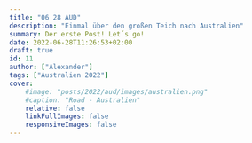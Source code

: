 ```yaml
---
title: "06 28 AUD"
description: "Einmal über den großen Teich nach Australien"
summary: Der erste Post! Let´s go!
date: 2022-06-28T11:26:53+02:00
draft: true
id: 11
author: ["Alexander"]
tags: ["Australien 2022"]
cover:
    #image: "posts/2022/aud/images/australien.png"
    #caption: "Road - Australien"
    relative: false
    linkFullImages: false
    responsiveImages: false
---
```

